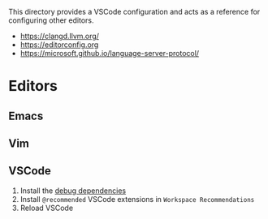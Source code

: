This directory provides a VSCode configuration and acts as a reference for
configuring other editors.

- https://clangd.llvm.org/
- https://editorconfig.org
- https://microsoft.github.io/language-server-protocol/

# Editors

## Emacs

## Vim

## VSCode

1. Install the [debug dependencies](../README.md#debug)
2. Install `@recommended` VSCode extensions in `Workspace Recommendations`
3. Reload VSCode
